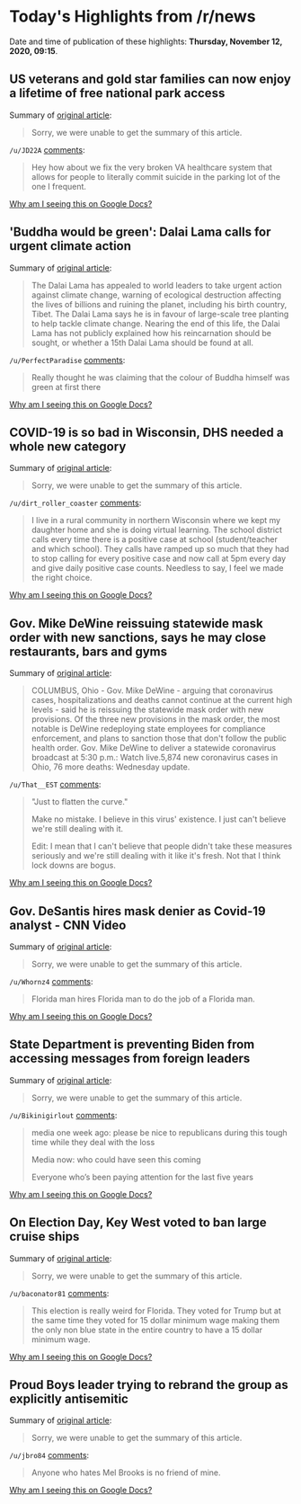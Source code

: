 # Today's Highlights from /r/news

Date and time of publication of these highlights: **Thursday, November 12, 2020, 09:15**.

## US veterans and gold star families can now enjoy a lifetime of free national park access

Summary of [original article](https://www.lonelyplanet.com/articles/national-parks-free-entry-veterans):

> Sorry, we were unable to get the summary of this article.

`/u/JD22A` [comments](https://www.reddit.com/r/news/comments/jst0iz/us_veterans_and_gold_star_families_can_now_enjoy/):

> Hey how about we fix the very broken VA healthcare system that allows for people to literally commit suicide in the parking lot of the one I frequent.

[Why am I seeing this on Google Docs?](https://docs.google.com/document/d/1Dc6We63vOXIZsc0op-Bt4abqkYjXzOigalQqFxmvvbM/edit?usp=sharing)

## 'Buddha would be green': Dalai Lama calls for urgent climate action

Summary of [original article](https://www.theguardian.com/world/2020/nov/11/buddha-would-be-green-dalai-lama-calls-for-urgent-climate-action?CMP=Share_iOSApp_Other):

> The Dalai Lama has appealed to world leaders to take urgent action against climate change, warning of ecological destruction affecting the lives of billions and ruining the planet, including his birth country, Tibet. The Dalai Lama says he is in favour of large-scale tree planting to help tackle climate change. Nearing the end of this life, the Dalai Lama has not publicly explained how his reincarnation should be sought, or whether a 15th Dalai Lama should be found at all.

`/u/PerfectParadise` [comments](https://www.reddit.com/r/news/comments/jst2tl/buddha_would_be_green_dalai_lama_calls_for_urgent/):

> Really thought he was claiming that the colour of Buddha himself was green at first there

[Why am I seeing this on Google Docs?](https://docs.google.com/document/d/1Dc6We63vOXIZsc0op-Bt4abqkYjXzOigalQqFxmvvbM/edit?usp=sharing)

## COVID-19 is so bad in Wisconsin, DHS needed a whole new category

Summary of [original article](https://www.nbc15.com/2020/11/12/covid-19-is-so-bad-in-wisconsin-dhs-needed-a-whole-new-category/):

> Sorry, we were unable to get the summary of this article.

`/u/dirt_roller_coaster` [comments](https://www.reddit.com/r/news/comments/jst02f/covid19_is_so_bad_in_wisconsin_dhs_needed_a_whole/):

> I live in a rural community in northern Wisconsin where we kept my daughter home and she is doing virtual learning. The school district calls every time there is a positive case at school (student/teacher and which school). They calls have ramped up so much that they had to stop calling for every positive case and now call at 5pm every day and give daily positive case counts. Needless to say, I feel we made the right choice.

[Why am I seeing this on Google Docs?](https://docs.google.com/document/d/1Dc6We63vOXIZsc0op-Bt4abqkYjXzOigalQqFxmvvbM/edit?usp=sharing)

## Gov. Mike DeWine reissuing statewide mask order with new sanctions, says he may close restaurants, bars and gyms

Summary of [original article](https://www.cleveland.com/open/2020/11/gov-mike-dewine-is-reissuing-statewide-mask-order-with-new-provisions-saying-ohio-is-in-a-third-wave-of-the-coronavirus.html):

> COLUMBUS, Ohio - Gov. Mike DeWine - arguing that coronavirus cases, hospitalizations and deaths cannot continue at the current high levels - said he is reissuing the statewide mask order with new provisions. Of the three new provisions in the mask order, the most notable is DeWine redeploying state employees for compliance enforcement, and plans to sanction those that don't follow the public health order. Gov. Mike DeWine to deliver a statewide coronavirus broadcast at 5:30 p.m.: Watch live.5,874 new coronavirus cases in Ohio, 76 more deaths: Wednesday update.

`/u/That__EST` [comments](https://www.reddit.com/r/news/comments/jsmlv0/gov_mike_dewine_reissuing_statewide_mask_order/):

> "Just to flatten the curve."
> 
> Make no mistake. I believe in this virus' existence. I just can't believe we're still dealing with it.
> 
> Edit: I mean that I can't believe that people didn't take these measures seriously and we're still dealing with it like it's fresh. Not that I think lock downs are bogus.

[Why am I seeing this on Google Docs?](https://docs.google.com/document/d/1Dc6We63vOXIZsc0op-Bt4abqkYjXzOigalQqFxmvvbM/edit?usp=sharing)

## Gov. DeSantis hires mask denier as Covid-19 analyst - CNN Video

Summary of [original article](https://www.cnn.com/videos/health/2020/11/12/who-is-kyle-lamb-desantis-coronavirus-analyst-kaye-pkg-ac360-vpx.cnn):

> Sorry, we were unable to get the summary of this article.

`/u/Whornz4` [comments](https://www.reddit.com/r/news/comments/jsn7yx/gov_desantis_hires_mask_denier_as_covid19_analyst/):

> Florida man hires Florida man to do the job of a Florida man.

[Why am I seeing this on Google Docs?](https://docs.google.com/document/d/1Dc6We63vOXIZsc0op-Bt4abqkYjXzOigalQqFxmvvbM/edit?usp=sharing)

## State Department is preventing Biden from accessing messages from foreign leaders

Summary of [original article](https://www.cnn.com/2020/11/11/politics/state-department-biden-messages/index.html):

> Sorry, we were unable to get the summary of this article.

`/u/Bikinigirlout` [comments](https://www.reddit.com/r/news/comments/jskk53/state_department_is_preventing_biden_from/):

> media one week ago: please be nice to republicans during this tough time while they deal with the loss 
> 
> Media now: who could have seen this coming
> 
> Everyone who’s been paying attention for the last five years

[Why am I seeing this on Google Docs?](https://docs.google.com/document/d/1Dc6We63vOXIZsc0op-Bt4abqkYjXzOigalQqFxmvvbM/edit?usp=sharing)

## On Election Day, Key West voted to ban large cruise ships

Summary of [original article](https://www.lonelyplanet.com/articles/key-west-large-cruise-ship-ban):

> Sorry, we were unable to get the summary of this article.

`/u/baconator81` [comments](https://www.reddit.com/r/news/comments/jsjfda/on_election_day_key_west_voted_to_ban_large/):

> This election is really weird for Florida. They voted for Trump but at the same time they voted for 15 dollar minimum wage making them the only non blue state in the entire country to have a 15 dollar minimum wage.

[Why am I seeing this on Google Docs?](https://docs.google.com/document/d/1Dc6We63vOXIZsc0op-Bt4abqkYjXzOigalQqFxmvvbM/edit?usp=sharing)

## Proud Boys leader trying to rebrand the group as explicitly antisemitic

Summary of [original article](https://www.jpost.com/diaspora/antisemitism/proud-boys-leader-trying-to-rebrand-the-group-as-explicitly-antisemitic-648831):

> Sorry, we were unable to get the summary of this article.

`/u/jbro84` [comments](https://www.reddit.com/r/news/comments/jswvmc/proud_boys_leader_trying_to_rebrand_the_group_as/):

> Anyone who hates Mel Brooks is no friend of mine.

[Why am I seeing this on Google Docs?](https://docs.google.com/document/d/1Dc6We63vOXIZsc0op-Bt4abqkYjXzOigalQqFxmvvbM/edit?usp=sharing)

